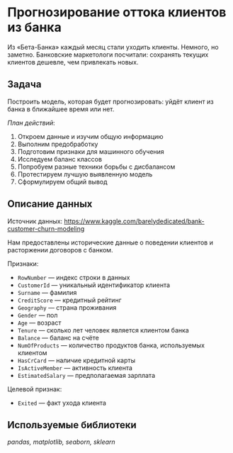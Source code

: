# Прогнозирование оттока клиентов из банка
Из «Бета-Банка» каждый месяц стали уходить клиенты. Немного, но заметно. Банковские маркетологи посчитали: сохранять текущих клиентов дешевле, чем привлекать новых.

## Задача
Построить модель, которая будет прогнозировать: уйдёт клиент из банка в ближайшее время или нет.

*План действий*:
1. Откроем данные и изучим общую информацию
2. Выполним предобработку
3. Подготовим признаки для машинного обучения
4. Исследуем баланс классов
5. Попробуем разные техники борьбы с дисбалансом
6. Протестируем лучшую выявленную модель
7. Сформулируем общий вывод

## Описание данных
Источник данных: https://www.kaggle.com/barelydedicated/bank-customer-churn-modeling

Нам предоставлены исторические данные о поведении клиентов и расторжении договоров с банком.

Признаки:
- `RowNumber` — индекс строки в данных
- `CustomerId` — уникальный идентификатор клиента
- `Surname` — фамилия
- `CreditScore` — кредитный рейтинг
- `Geography` — страна проживания
- `Gender` — пол
- `Age` — возраст
- `Tenure` — сколько лет человек является клиентом банка
- `Balance` — баланс на счёте
- `NumOfProducts` — количество продуктов банка, используемых клиентом
- `HasCrCard` — наличие кредитной карты
- `IsActiveMember` — активность клиента
- `EstimatedSalary` — предполагаемая зарплата

Целевой признак:
- `Exited` — факт ухода клиента

## Используемые библиотеки
*pandas, matplotlib, seaborn, sklearn*
